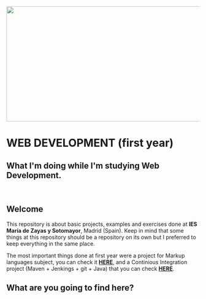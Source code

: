 <img src="https://cdn.pixabay.com/photo/2016/12/09/22/10/programming-1896158_960_720.jpg" width="900" height="300">
<h1>WEB DEVELOPMENT (first year)</h1>
<h2>What I'm doing while I'm studying Web Development.</h2>
<br>
<h2>Welcome</h2>
This repository is about basic projects, examples and exercises done at <strong>IES María de Zayas y Sotomayor</strong>, Madrid (Spain).
Keep in mind that some things at this repository should be a repository on its own but I preferred to keep everything in the same place.

The most important things done at first year were a project for Markup languages subject, you can check it <a href="https://github.com/wickedmelkor/wickedmelkor.github.io"><strong>HERE</strong></a>, and a Continious Integration project (Maven + Jenkings + git + Java) that you can check <a href="https://github.com/bulbrange/TOD2"><strong>HERE</strong></a>.

<h2>What are you going to find here?</h2>

